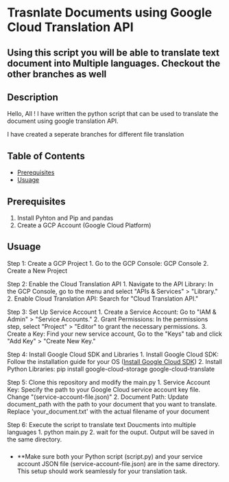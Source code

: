 # Trasnlate Documents using Google Cloud Translation API

## Using this script you will be able to translate text document into Multiple languages. Checkout the other branches as well

## Description
Hello, All ! I have written the python script that can be used to translate the document using google translation API.

I have created a seperate branches for different file translation

## Table of Contents

- [Prerequisites](#prerequisites)
- [Usuage](#usuage)


## Prerequisites
1. Install Pyhton and Pip and pandas
2. Create a GCP Account (Google Cloud Platform)

## Usuage
Step 1: Create a GCP Project
    1. Go to the GCP Console: GCP Console
    2. Create a New Project

Step 2: Enable the Cloud Translation API
    1. Navigate to the API Library: In the GCP Console, go to the menu and select "APIs & Services" > "Library."
    2. Enable Cloud Translation API: Search for "Cloud Translation API."

Step 3: Set Up Service Account
    1. Create a Service Account: Go to "IAM & Admin" > "Service Accounts."
    2. Grant Permissions: In the permissions step, select "Project" > "Editor" to grant the necessary permissions.
    3. Create a Key: Find your new service account, Go to the "Keys" tab and click "Add Key" > "Create New Key."

Step 4: Install Google Cloud SDK and Libraries
    1. Install Google Cloud SDK: Follow the installation guide for your OS ([Install Google Cloud SDK](https://cloud.google.com/sdk/docs/install))
    2. Install Python Libraries: pip install google-cloud-storage google-cloud-translate

Step 5: Clone this repository and modify the main.py
    1. Service Account Key: Specify the path to your Google Cloud service account key file. Change "(service-account-file.json)"
    2. Document Path: Update document_path with the path to your document that you want to translate. Replace 'your_document.txt' with the actual filename of your document

Step 6: Execute the script to translate text Doucments into multiple languages
    1. python main.py
    2. wait for the ouput. Output will be saved in the same directory.

### 
- **Make sure both your Python script (script.py) and your service account JSON file (service-account-file.json) are in the same directory. This setup should work seamlessly for your translation task.

